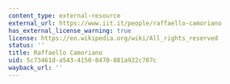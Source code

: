```yaml
---
content_type: external-resource
external_url: https://www.iit.it/people/raffaello-camoriano
has_external_license_warning: true
license: https://en.wikipedia.org/wiki/All_rights_reserved
status: ''
title: Raffaello Camoriano
uid: 5c73461d-a543-4150-8470-881a922c707c
wayback_url: ''
---
```

